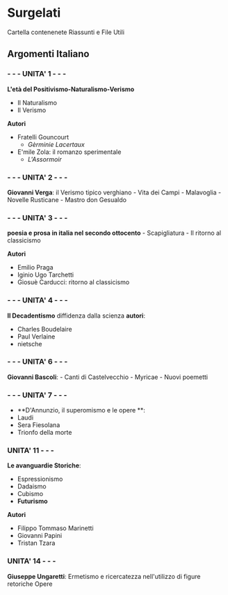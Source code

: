 # Surgelati

Cartella contenenete Riassunti e File Utili

## Argomenti Italiano

### - - -  UNITA' 1 - - - 
**L'età del Positivismo-Naturalismo-Verismo**
- Il Naturalismo
- Il Verismo

**Autori**
- Fratelli Gouncourt
	- *Gèrminie Lacertaux*
- E'mile Zola: il romanzo sperimentale
	- *L'Assormoir*

### - - - UNITA' 2 - - - 
 **Giovanni Verga**: il Verismo tipico verghiano
	- Vita dei Campi
	- Malavoglia
	- Novelle Rusticane
	- Mastro don Gesualdo
### - - - UNITA' 3	- - -
**poesia e prosa in italia nel secondo ottocento**
	- Scapigliatura
	- Il ritorno al classicismo	

**Autori**
- Emilio Praga
- Iginio Ugo Tarchetti
- Giosuè Carducci: ritorno al classicismo
### - - - UNITA' 4 - - -
**Il Decadentismo**
diffidenza dalla scienza 
**autori**:
- Charles Boudelaire
- Paul Verlaine
- nietsche
### - - - UNITA' 6 - - -
 **Giovanni Bascoli**:
	- Canti di Castelvecchio
	- Myricae
	- Nuovi poemetti
### - - - UNITA' 7 - - -
- **D'Annunzio, il superomismo e le opere **:
- Laudi
- Sera Fiesolana
- Trionfo della morte
### UNITA' 11 - - - 
**Le avanguardie Storiche**:
- Espressionismo
- Dadaismo
- Cubismo
- **Futurismo**

**Autori**
- Filippo Tommaso Marinetti
- Giovanni Papini
- Tristan Tzara

### UNITA' 14 - - - 
**Giuseppe Ungaretti**:
Ermetismo e ricercatezza nell'utilizzo di figure retoriche
Opere 

<!--stackedit_data:
eyJoaXN0b3J5IjpbMTA1MTA0MjgxMSw2ODg2NTkyODQsMTAwMj
g5NzU4NCwtMTc5NzE1NjQzOSwtMjU5MzM5Mjc0LC02NjAyNzkx
MTUsMjAwMTg5NzYxLC05OTk1Njk0NjYsMTg5Mzg2NTg1MiwyMj
E0NzU5MzMsMTY4MzgxMDUxNCwtNTQxMzEzNjI0LDEzMzQ2OTU2
MzAsLTE3Mjg1MTYzMDMsMTc2MDYyNDIzNyw0Mjc4MTgwOTMsLT
I2MTExNTQ5LDIxMzAxOTU3ODRdfQ==
-->
